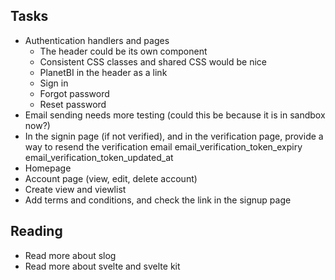 ## Tasks

- Authentication handlers and pages
  - The header could be its own component
  - Consistent CSS classes and shared CSS would be nice
  - PlanetBI in the header as a link
  - Sign in
  - Forgot password
  - Reset password
- Email sending needs more testing (could this be because it is in sandbox now?)
- In the signin page (if not verified), and in the verification page, provide a way to resend the verification email
  email_verification_token_expiry
  email_verification_token_updated_at
- Homepage
- Account page (view, edit, delete account)
- Create view and viewlist
- Add terms and conditions, and check the link in the signup page

## Reading

- Read more about slog
- Read more about svelte and svelte kit
